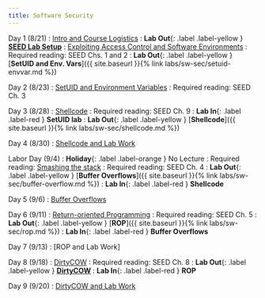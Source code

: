 ```yaml
---
title: Software Security
---
```


Day 1 (8/21)
: [Intro and Course Logistics](#)
: **Lab Out**{: .label .label-yellow } [**SEED Lab Setup**](https://seedsecuritylabs.org/labsetup.html)
: [Exploiting Access Control and Software Environments](#)
  : Required reading: SEED Chs. 1 and 2
: **Lab Out**{: .label .label-yellow } [**SetUID and Env. Vars**]({{ site.baseurl }}{% link labs/sw-sec/setuid-envvar.md %})

Day 2 (8/23)
: [SetUID and Environment Variables](#)
  : Required reading: SEED Ch. 3

Day 3 (8/28)
: [Shellcode](#)
  : Required reading: SEED Ch. 9
: **Lab In**{: .label .label-red } **SetUID lab**
: **Lab Out**{: .label .label-yellow } [**Shellcode**]({{ site.baseurl }}{% link labs/sw-sec/shellcode.md %})


Day 4 (8/30)
: [Shellcode and Lab Work](#)

Labor Day (9/4)
: **Holiday**{: .label .label-orange } No Lecture
  : Required reading: [Smashing the stack](https://github.com/rootkiter/phrack/blob/master/phrack49/14.txt)
  : Required reading: SEED Ch. 4
: **Lab Out**{: .label .label-yellow } [**Buffer Overflows**]({{ site.baseurl }}{% link labs/sw-sec/buffer-overflow.md %})
: **Lab In**{: .label .label-red } **Shellcode**


Day 5 (9/6)
: [Buffer Overflows](#)

Day 6 (9/11)
: [Return-oriented Programming](#)
  : Required reading: SEED Ch. 5
: **Lab Out**{: .label .label-yellow } [**ROP**]({{ site.baseurl }}{% link labs/sw-sec/rop.md %})
: **Lab In**{: .label .label-red } **Buffer Overflows**

Day 7 (9/13)
: [ROP and Lab Work]


Day 8 (9/18)
: [DirtyCOW](#)
  : Required reading: SEED Ch. 8
: **Lab Out**{: .label .label-yellow } [**DirtyCOW**](#)
: **Lab In**{: .label .label-red } **ROP**

Day 9 (9/20)
: [DirtyCOW and Lab Work](#)

